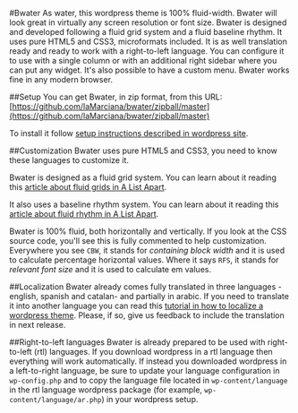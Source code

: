 #Bwater
As water, this wordpress theme is 100% fluid-width. Bwater will look great in virtually any screen resolution or font size. Bwater is designed and developed following a fluid grid system and a fluid baseline rhythm. It uses pure HTML5 and CSS3, microformats included. It is as well translation ready and ready to work with a right-to-left language. You can configure it to use with a single column or with an additional right sidebar where you can put any widget. It's also possible to have a custom menu. Bwater works fine in any modern browser.

##Setup
You can get Bwater, in zip format, from this URL: [https://github.com/laMarciana/bwater/zipball/master](https://github.com/laMarciana/bwater/zipball/master)

To install it follow [setup instructions described in wordpress site](http://codex.wordpress.org/Using_Themes#Adding_New_Themes).

##Customization
Bwater uses pure HTML5 and CSS3, you need to know these languages to customize it. 

Bwater is designed as a fluid grid system. You can learn about it reading this [article about fluid grids in A List Apart](www.alistapart.com/articles/fluidgrids/).

It also uses a baseline rhythm system. You can learn about it reading this [article about fluid rhythm in A List Apart](http://www.alistapart.com/articles/settingtypeontheweb).

Bwater is 100% fluid, both horizontally and vertically. If you look at the CSS source code, you'll see this is fully commented to help customization. Everywhere you see `CBW`, it stands for *containing block width* and it is used to calculate percentage horizontal values. Where it says `RFS`, it stands for *relevant font size* and it is used to calculate em values.

##Localization
Bwater already comes fully translated in three languages -english, spanish and catalan- and partially in arabic. If you need to translate it into another language you can read this [tutorial in how to localize a wordpress theme](http://www.solostream.com/blog/tutorials/translate-wordpress-theme/). Please, if so, give us feedback to include the translation in next release.

##Right-to-left languages
Bwater is already prepared to be used with right-to-left (rtl) languages. If you download wordpress in a rtl language then everything will work automatically. If instead you downloaded wordpress in a left-to-right language, be sure to update your language configuration in `wp-config.php` and to copy the language file located in `wp-content/language` in the rtl language wordpress package (for example, `wp-content/language/ar.php`) in your wordpress setup.
